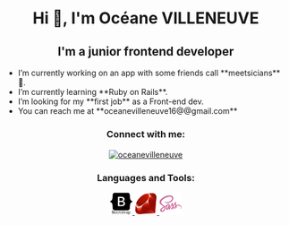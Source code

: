 <h1 align="center">Hi 👋, I'm Océane VILLENEUVE</h1>
<h2 align="center">I'm a junior frontend developer</h3>

 <ul>
  <li>
   I’m currently working on an app with some friends call **meetsicians** 🎸.
  </li>
  <li>
   I’m currently learning **Ruby on Rails**. 
  </li>
  <li>
   I’m looking for my **first job** as a Front-end dev.
  </li>
  <li>
   You can reach me at **oceanevilleneuve16@@gmail.com**
  </li>
 </ul>


<h3 align="center">Connect with me:</h3>
<p align="center">
<a href="https://www.linkedin.com/in/océane-villeneuve-746449277/" target="blank"><img align="center" src="https://raw.githubusercontent.com/rahuldkjain/github-profile-readme-generator/master/src/images/icons/Social/linked-in-alt.svg" alt="oceanevilleneuve" height="30" width="40" /></a>
</p>

<h3 align="center">Languages and Tools:</h3>
<p align="center"> <a href="https://getbootstrap.com" target="_blank" rel="noreferrer"> <img src="https://raw.githubusercontent.com/devicons/devicon/master/icons/bootstrap/bootstrap-plain-wordmark.svg" alt="bootstrap" width="40" height="40"/> </a> <a href="https://www.ruby-lang.org/en/" target="_blank" rel="noreferrer"> <img src="https://raw.githubusercontent.com/devicons/devicon/master/icons/ruby/ruby-original.svg" alt="ruby" width="40" height="40"/> </a> <a href="https://sass-lang.com" target="_blank" rel="noreferrer"> <img src="https://raw.githubusercontent.com/devicons/devicon/master/icons/sass/sass-original.svg" alt="sass" width="40" height="40"/> </a> </p>


